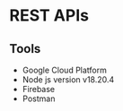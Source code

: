 # REST APIs

## Tools
   - Google Cloud Platform
   - Node js version v18.20.4
   - Firebase
   - Postman


